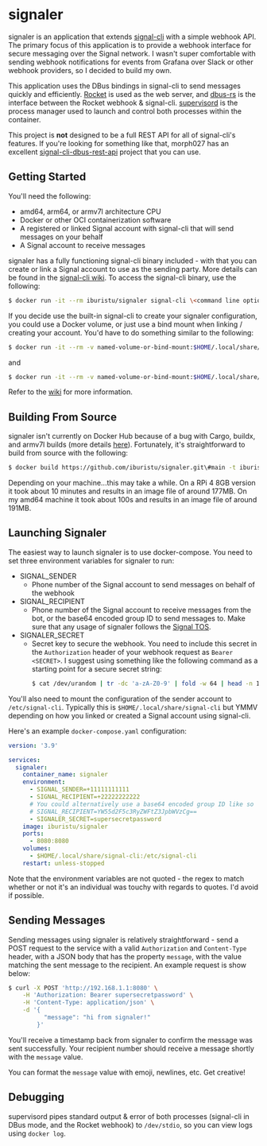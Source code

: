 # signaler

signaler is an application that extends [signal-cli](https://github.com/AsamK/signal-cli) with a simple webhook API. The primary focus of this application is to provide a webhook interface for secure messaging over the Signal network. I wasn't super comfortable with sending webhook notifications for events from Grafana over Slack or other webhook providers, so I decided to build my own.

This application uses the DBus bindings in signal-cli to send messages quickly and efficiently. [Rocket](https://rocket.rs/) is used as the web server, and [dbus-rs](https://github.com/diwic/dbus-rs) is the interface between the Rocket webhook & signal-cli. [supervisord](http://supervisord.org/) is the process manager used to launch and control both processes within the container.

This project is __not__ designed to be a full REST API for all of signal-cli's features. If you're looking for something like that, morph027 has an excellent [signal-cli-dbus-rest-api](https://gitlab.com/morph027/signal-cli-dbus-rest-api) project that you can use.

## Getting Started

You'll need the following:

- amd64, arm64, or armv7l architecture CPU
- Docker or other OCI containerization software
- A registered or linked Signal account with signal-cli that will send messages on your behalf
- A Signal account to receive messages

signaler has a fully functioning signal-cli binary included - with that you can create or link a Signal account to use as the sending party. More details can be found in the [signal-cli wiki](https://github.com/AsamK/signal-cli/wiki). To access the signal-cli binary, use the following:

```sh
$ docker run -it --rm iburistu/signaler signal-cli \<command line options\>
```

If you decide use the built-in signal-cli to create your signaler configuration, you could use a Docker volume, or just use a bind mount when linking / creating your account. You'd have to do something similar to the following:

```sh
$ docker run -it --rm -v named-volume-or-bind-mount:$HOME/.local/share/signal-cli iburistu/signaler signal-cli -a +11111111111 register
```

and 

```sh
$ docker run -it --rm -v named-volume-or-bind-mount:$HOME/.local/share/signal-cli iburistu/signaler signal-cli -a +11111111111 verify ###-####
```

Refer to the [wiki](https://github.com/AsamK/signal-cli/wiki/Quickstart#set-up-an-account) for more information.

## Building From Source

signaler isn't currently on Docker Hub because of a bug with Cargo, buildx, and armv7l builds (more details [here](https://github.com/docker/buildx/issues/395)). Fortunately, it's straightforward to build from source with the following:

```sh
$ docker build https://github.com/iburistu/signaler.git\#main -t iburistu/signaler
```

Depending on your machine...this may take a while. On a RPi 4 8GB version it took about 10 minutes and results in an image file of around 177MB. On my amd64 machine it took about 100s and results in an image file of around 191MB.

## Launching Signaler

The easiest way to launch signaler is to use docker-compose. You need to set three environment variables for signaler to run:

- SIGNAL_SENDER
    - Phone number of the Signal account to send messages on behalf of the webhook
- SIGNAL_RECIPIENT
    - Phone number of the Signal account to receive messages from the bot, or the base64 encoded group ID to send messages to. Make sure that any usage of signaler follows the [Signal TOS](https://signal.org/legal/#terms-of-service).
- SIGNALER_SECRET
    - Secret key to secure the webhook. You need to include this secret in the `Authorization` header of your webhook request as `Bearer <SECRET>`. I suggest using something like the following command as a starting point for a secure secret string: 
      ```sh
      $ cat /dev/urandom | tr -dc 'a-zA-Z0-9' | fold -w 64 | head -n 1
      ```
      
You'll also need to mount the configuration of the sender account to `/etc/signal-cli`. Typically this is `$HOME/.local/share/signal-cli` but YMMV depending on how you linked or created a Signal account using signal-cli.

Here's an example `docker-compose.yaml` configuration:

```yaml
version: '3.9'

services:
  signaler:
    container_name: signaler
    environment:
      - SIGNAL_SENDER=+11111111111
      - SIGNAL_RECIPIENT=+22222222222
      # You could alternatively use a base64 encoded group ID like so
      # SIGNAL_RECIPIENT=YW55d2F5c3RyZWFtZ3JpbWVzCg==
      - SIGNALER_SECRET=supersecretpassword
    image: iburistu/signaler
    ports:
      - 8080:8080
    volumes:
      - $HOME/.local/share/signal-cli:/etc/signal-cli
    restart: unless-stopped
```

Note that the environment variables are not quoted - the regex to match whether or not it's an individual was touchy with regards to quotes. I'd avoid if possible.

## Sending Messages

Sending messages using signaler is relatively straightforward - send a POST request to the service with a valid `Authorization` and `Content-Type` header, with a JSON body that has the property `message`, with the value matching the sent message to the recipient. An example request is show below:

```sh
$ curl -X POST 'http://192.168.1.1:8080' \
    -H 'Authorization: Bearer supersecretpassword' \
    -H 'Content-Type: application/json' \
    -d '{
          "message": "hi from signaler!"
        }'
```

You'll receive a timestamp back from signaler to confirm the message was sent successfully. Your recipient number should receive a message shortly with the `message` value.

You can format the `message` value with emoji, newlines, etc. Get creative!

## Debugging

supervisord pipes standard output & error of both processes (signal-cli in DBus mode, and the Rocket webhook) to `/dev/stdio`, so you can view logs using `docker log`.
